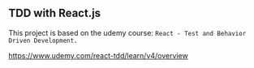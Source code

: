## TDD with React.js

This project is based on the udemy course: 
```React - Test and Behavior Driven Development. ``` 

https://www.udemy.com/react-tdd/learn/v4/overview